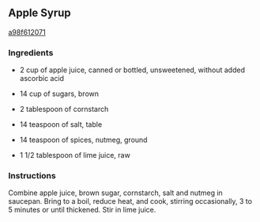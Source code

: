 ## Apple Syrup

[a98f612071](http://www.food.com/recipe/apple-syrup-80836)

### Ingredients

 - 2 cup of apple juice, canned or bottled, unsweetened, without added ascorbic acid

 - 14 cup of sugars, brown

 - 2 tablespoon of cornstarch

 - 14 teaspoon of salt, table

 - 14 teaspoon of spices, nutmeg, ground

 - 1 1/2 tablespoon of lime juice, raw

### Instructions

Combine apple juice, brown sugar, cornstarch, salt and nutmeg in saucepan. Bring to a boil, reduce heat, and cook, stirring occasionally, 3 to 5 minutes or until thickened. Stir in lime juice.